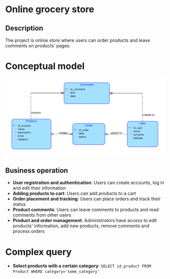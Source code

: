 # Online grocery store

## Description

The project is online store where users can order products and leave comments on products' pages.

# Conceptual model

![diagram](asserts/diagram.png)

## Business operation

- **User registration and authentication**: Users can create accounts, log in and edit their information
- **Adding products to cart**: Users can add products to a cart
- **Order placement and tracking**: Users can place orders and track their status
- **Product comments**: Users can leave comments to products and read comments from other users
- **Product and order management**: Administrators have access to edit products' information, add new products, remove comments and process orders 

# Complex query

- **Select products with a certain category**: `SELECT id_product FROM Product WHERE category='some_category'`
